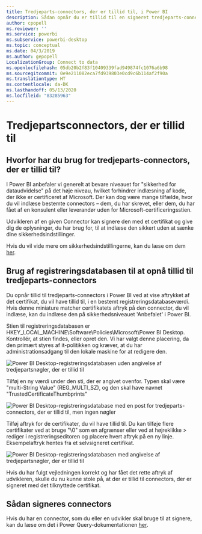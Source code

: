 ```yaml
---
title: Tredjeparts-connectors, der er tillid til, i Power BI
description: Sådan opnår du er tillid til en signeret tredjeparts-connector i Power BI
author: cpopell
ms.reviewer: ''
ms.service: powerbi
ms.subservice: powerbi-desktop
ms.topic: conceptual
ms.date: 04/3/2019
ms.author: gepopell
LocalizationGroup: Connect to data
ms.openlocfilehash: 05db20b2f83f10409339fad949874fc1076a6b98
ms.sourcegitcommit: 0e9e211082eca7fd939803e0cd9c6b114af2f90a
ms.translationtype: HT
ms.contentlocale: da-DK
ms.lasthandoff: 05/13/2020
ms.locfileid: "83285963"
---
```

# <a name="trusted-third-party-connectors"></a>Tredjepartsconnectors, der er tillid til

## <a name="why-do-you-need-trusted-third-party-connectors"></a>Hvorfor har du brug for tredjeparts-connectors, der er tillid til?

I Power BI anbefaler vi generelt at bevare niveauet for "sikkerhed for dataudvidelse" på det høje niveau, hvilket forhindrer indlæsning af kode, der ikke er certificeret af Microsoft. Der kan dog være mange tilfælde, hvor du vil indlæse bestemte connectors – dem, du har skrevet, eller dem, du har fået af en konsulent eller leverandør uden for Microsoft-certificeringsstien.

Udvikleren af en given Connector kan signere den med et certifikat og give dig de oplysninger, du har brug for, til at indlæse den sikkert uden at sænke dine sikkerhedsindstillinger.

Hvis du vil vide mere om sikkerhedsindstillingerne, kan du læse om dem [her](https://docs.microsoft.com/power-bi/desktop-connector-extensibility).

## <a name="using-the-registry-to-trust-third-party-connectors"></a>Brug af registreringsdatabasen til at opnå tillid til tredjeparts-connectors

Du opnår tillid til tredjeparts-connectors i Power BI ved at vise aftrykket af det certifikat, du vil have tillid til, i en bestemt registreringsdatabaseværdi. Hvis denne miniature matcher certifikatets aftryk på den connector, du vil indlæse, kan du indlæse den på sikkerhedsniveauet 'Anbefalet' i Power BI. 

Stien til registreringsdatabasen er HKEY_LOCAL_MACHINE\Software\Policies\Microsoft\Power BI Desktop. Kontrollér, at stien findes, eller opret den. Vi har valgt denne placering, da den primært styres af it-politikken og kræver, at du har administrationsadgang til den lokale maskine for at redigere den. 

![Power BI Desktop-registreringsdatabasen uden angivelse af tredjepartsnøgler, der er tillid til](media/desktop-trusted-third-party-connectors/desktoptrustedthird1.png)

Tilføj en ny værdi under den sti, der er angivet ovenfor. Typen skal være "multi-String Value" (REG_MULTI_SZ), og den skal have navnet "TrustedCertificateThumbprints" 

![Power BI Desktop-registreringsdatabase med en post for tredjeparts-connectors, der er tillid til, men ingen nøgler](media/desktop-trusted-third-party-connectors/desktoptrustedthird2.png)

Tilføj aftryk for de certifikater, du vil have tillid til. Du kan tilføje flere certifikater ved at bruge "\0" som en afgrænser eller ved at højreklikke > rediger i registreringseditoren og placere hvert aftryk på en ny linje. Eksempelaftryk hentes fra et selvsigneret certifikat. 

 ![Power BI Desktop-registreringsdatabasen med angivelse af tredjepartsnøgler, der er tillid til](media/desktop-trusted-third-party-connectors/desktoptrustedthird3.png)

Hvis du har fulgt vejledningen korrekt og har fået det rette aftryk af udvikleren, skulle du nu kunne stole på, at der er tillid til connectors, der er signeret med det tilknyttede certifikat.

## <a name="how-to-sign-connectors"></a>Sådan signeres connectors

Hvis du har en connector, som du eller en udvikler skal bruge til at signere, kan du læse om det i Power Query-dokumentationen [her](https://docs.microsoft.com/power-query/handlingconnectorsigning).
